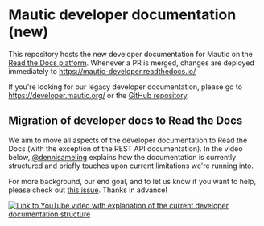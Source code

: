 # Mautic developer documentation (new)

This repository hosts the new developer documentation for Mautic on the [Read the Docs platform](https://readthedocs.org/). Whenever a PR is merged, changes are deployed immediately to https://mautic-developer.readthedocs.io/

If you're looking for our legacy developer documentation, please go to https://developer.mautic.org/ or the [GitHub repository](https://github.com/mautic/developer-documentation).

## Migration of developer docs to Read the Docs

We aim to move all aspects of the developer documentation to Read the Docs (with the exception of the REST API documentation).
In the video below, [@dennisameling](https://github.com/dennisameling) explains how the documentation is currently structured and briefly touches upon current limitations we're running into.

For more background, our end goal, and to let us know if you want to help, please check out [this issue](https://github.com/mautic/developer-documentation-new/issues/2). Thanks in advance!

[![Link to YouTube video with explanation of the current developer documentation structure](https://img.youtube.com/vi/O3zXdKLznPQ/0.jpg)](https://www.youtube.com/watch?v=O3zXdKLznPQ)

